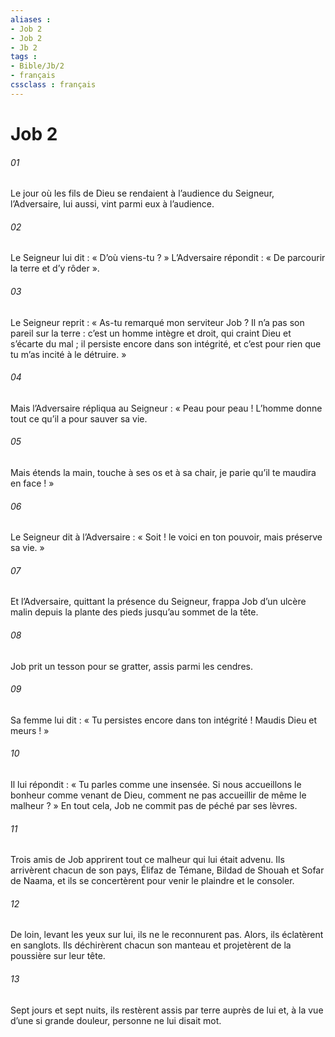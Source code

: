 ```yaml
---
aliases : 
- Job 2
- Job 2
- Jb 2
tags : 
- Bible/Jb/2
- français
cssclass : français
---
```


# Job 2

###### 01
Le jour où les fils de Dieu se rendaient à l’audience du Seigneur, l’Adversaire, lui aussi, vint parmi eux à l’audience.
###### 02
Le Seigneur lui dit : « D’où viens-tu ? » L’Adversaire répondit : « De parcourir la terre et d’y rôder ».
###### 03
Le Seigneur reprit : « As-tu remarqué mon serviteur Job ? Il n’a pas son pareil sur la terre : c’est un homme intègre et droit, qui craint Dieu et s’écarte du mal ; il persiste encore dans son intégrité, et c’est pour rien que tu m’as incité à le détruire. »
###### 04
Mais l’Adversaire répliqua au Seigneur : « Peau pour peau ! L’homme donne tout ce qu’il a pour sauver sa vie.
###### 05
Mais étends la main, touche à ses os et à sa chair, je parie qu’il te maudira en face ! »
###### 06
Le Seigneur dit à l’Adversaire : « Soit ! le voici en ton pouvoir, mais préserve sa vie. »
###### 07
Et l’Adversaire, quittant la présence du Seigneur, frappa Job d’un ulcère malin depuis la plante des pieds jusqu’au sommet de la tête.
###### 08
Job prit un tesson pour se gratter, assis parmi les cendres.
###### 09
Sa femme lui dit : « Tu persistes encore dans ton intégrité ! Maudis Dieu et meurs ! »
###### 10
Il lui répondit : « Tu parles comme une insensée. Si nous accueillons le bonheur comme venant de Dieu, comment ne pas accueillir de même le malheur ? » En tout cela, Job ne commit pas de péché par ses lèvres.
###### 11
Trois amis de Job apprirent tout ce malheur qui lui était advenu. Ils arrivèrent chacun de son pays, Élifaz de Témane, Bildad de Shouah et Sofar de Naama, et ils se concertèrent pour venir le plaindre et le consoler.
###### 12
De loin, levant les yeux sur lui, ils ne le reconnurent pas. Alors, ils éclatèrent en sanglots. Ils déchirèrent chacun son manteau et projetèrent de la poussière sur leur tête.
###### 13
Sept jours et sept nuits, ils restèrent assis par terre auprès de lui et, à la vue d’une si grande douleur, personne ne lui disait mot.
